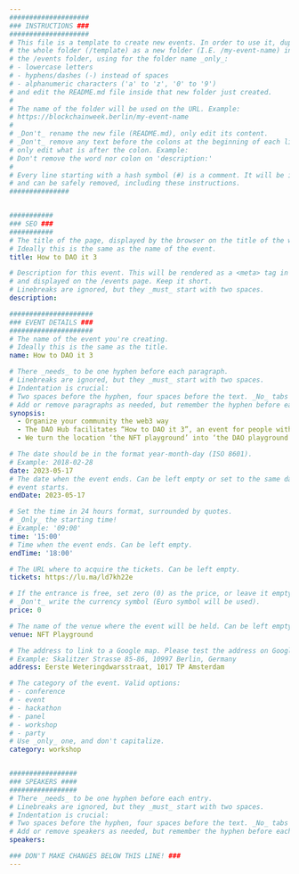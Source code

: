 ```yaml
---
####################
### INSTRUCTIONS ###
####################
# This file is a template to create new events. In order to use it, duplicate
# the whole folder (/template) as a new folder (I.E. /my-event-name) inside of
# the /events folder, using for the folder name _only_:
# - lowercase letters
# - hyphens/dashes (-) instead of spaces
# - alphanumeric characters ('a' to 'z', '0' to '9')
# and edit the README.md file inside that new folder just created.
#
# The name of the folder will be used on the URL. Example:
# https://blockchainweek.berlin/my-event-name
#
# _Don't_ rename the new file (README.md), only edit its content.
# _Don't_ remove any text before the colons at the beginning of each line,
# only edit what is after the colon. Example:
# Don't remove the word nor colon on 'description:'
#
# Every line starting with a hash symbol (#) is a comment. It will be ignored
# and can be safely removed, including these instructions.
###############


###########
### SEO ###
###########
# The title of the page, displayed by the browser on the title of the window.
# Ideally this is the same as the name of the event.
title: How to DAO it 3

# Description for this event. This will be rendered as a <meta> tag in the HTML,
# and displayed on the /events page. Keep it short.
# Linebreaks are ignored, but they _must_ start with two spaces.
description: 

#####################
### EVENT DETAILS ###
#####################
# The name of the event you're creating.
# Ideally this is the same as the title.
name: How to DAO it 3

# There _needs_ to be one hyphen before each paragraph.
# Linebreaks are ignored, but they _must_ start with two spaces.
# Indentation is crucial:
# Two spaces before the hyphen, four spaces before the text. _No_ tabs allowed.
# Add or remove paragraphs as needed, but remember the hyphen before each entry.
synopsis:
  - Organize your community the web3 way
  - The DAO Hub facilitates “How to DAO it 3”, an event for people with an interest in, or a passion for self-managing communities. 
  - We turn the location ‘the NFT playground’ into ‘the DAO playground’ for a day. 

# The date should be in the format year-month-day (ISO 8601).
# Example: 2018-02-28
date: 2023-05-17
# The date when the event ends. Can be left empty or set to the same day the
# event starts.
endDate: 2023-05-17

# Set the time in 24 hours format, surrounded by quotes.
# _Only_ the starting time!
# Example: '09:00'
time: '15:00'
# Time when the event ends. Can be left empty.
endTime: '18:00'

# The URL where to acquire the tickets. Can be left empty.
tickets: https://lu.ma/ld7kh22e

# If the entrance is free, set zero (0) as the price, or leave it empty.
# _Don't_ write the currency symbol (Euro symbol will be used).
price: 0

# The name of the venue where the event will be held. Can be left empty.
venue: NFT Playground

# The address to link to a Google map. Please test the address on Google Maps.
# Example: Skalitzer Strasse 85-86, 10997 Berlin, Germany
address: Eerste Weteringdwarsstraat, 1017 TP Amsterdam

# The category of the event. Valid options:
# - conference
# - event
# - hackathon
# - panel
# - workshop
# - party
# Use _only_ one, and don't capitalize.
category: workshop


#################
### SPEAKERS ####
#################
# There _needs_ to be one hyphen before each entry.
# Linebreaks are ignored, but they _must_ start with two spaces.
# Indentation is crucial:
# Two spaces before the hyphen, four spaces before the text. _No_ tabs allowed.
# Add or remove speakers as needed, but remember the hyphen before each entry.
speakers:

### DON'T MAKE CHANGES BELOW THIS LINE! ###
---
```


<!-- ### DON'T MAKE CHANGES BELOW THIS LINE! ### -->

<Event-Content/>
